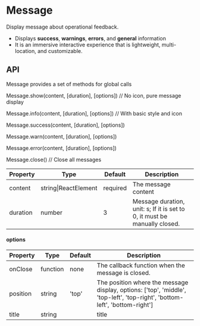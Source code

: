 # Message

Display message about operational feedback.

- Displays **success**, **warnings**, **errors**, and **general** information
- It is an immersive interactive experience that is lightweight, multi-location, and customizable.

<example />

## API 
Message provides a set of methods for global calls

Message.show(content, \[duration], \[options]) // No icon, pure message display

Message.info(content, \[duration], \[options])  // With basic style and icon

Message.success(content, \[duration], \[options])

Message.warn(content, \[duration], \[options])

Message.error(content, \[duration], \[options])

Message.close() // Close all messages

| Property | Type | Default | Description |
| --- | --- | --- | --- |
| content | string\|ReactElement | required | The message content |
| duration | number | 3 | Message duration, unit: s; If it is set to 0, it must be manually closed. |


#### options

| Property | Type | Default | Description |
| --- | --- | --- | --- |
| onClose | function | none | The callback function when the message is closed. |
| position | string | 'top' | The position where the message display, options: \['top', 'middle', 'top-left', 'top-right', 'bottom-left', 'bottom-right'] |
| title | string | | title |